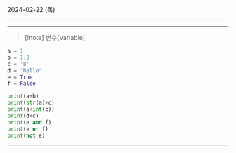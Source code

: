 2024-02-22 (목)
<hr>







<hr>


> [!note] 변수(Variable)

```python
a = 1
b = 1.2
c = '8'
d = "hello"
e = True
f = False

print(a+b)
print(str(a)+c)
print(a+int(c))
print(d+c)
print(e and f)
print(e or f)
print(not e)
```








<hr>

